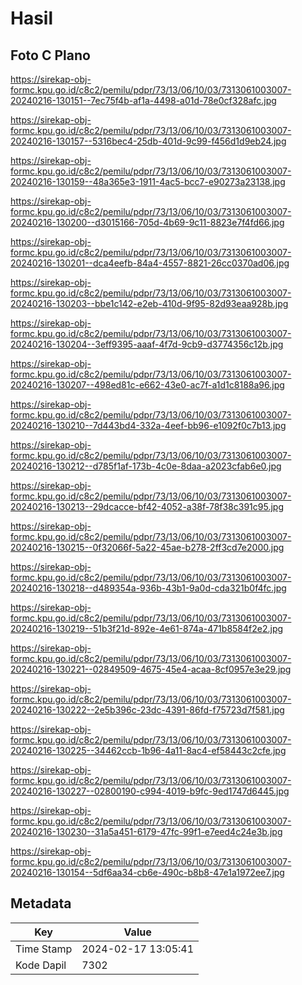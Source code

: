 # Hasil

## Foto C Plano

https://sirekap-obj-formc.kpu.go.id/c8c2/pemilu/pdpr/73/13/06/10/03/7313061003007-20240216-130151--7ec75f4b-af1a-4498-a01d-78e0cf328afc.jpg

https://sirekap-obj-formc.kpu.go.id/c8c2/pemilu/pdpr/73/13/06/10/03/7313061003007-20240216-130157--5316bec4-25db-401d-9c99-f456d1d9eb24.jpg

https://sirekap-obj-formc.kpu.go.id/c8c2/pemilu/pdpr/73/13/06/10/03/7313061003007-20240216-130159--48a365e3-1911-4ac5-bcc7-e90273a23138.jpg

https://sirekap-obj-formc.kpu.go.id/c8c2/pemilu/pdpr/73/13/06/10/03/7313061003007-20240216-130200--d3015166-705d-4b69-9c11-8823e7f4fd66.jpg

https://sirekap-obj-formc.kpu.go.id/c8c2/pemilu/pdpr/73/13/06/10/03/7313061003007-20240216-130201--dca4eefb-84a4-4557-8821-26cc0370ad06.jpg

https://sirekap-obj-formc.kpu.go.id/c8c2/pemilu/pdpr/73/13/06/10/03/7313061003007-20240216-130203--bbe1c142-e2eb-410d-9f95-82d93eaa928b.jpg

https://sirekap-obj-formc.kpu.go.id/c8c2/pemilu/pdpr/73/13/06/10/03/7313061003007-20240216-130204--3eff9395-aaaf-4f7d-9cb9-d3774356c12b.jpg

https://sirekap-obj-formc.kpu.go.id/c8c2/pemilu/pdpr/73/13/06/10/03/7313061003007-20240216-130207--498ed81c-e662-43e0-ac7f-a1d1c8188a96.jpg

https://sirekap-obj-formc.kpu.go.id/c8c2/pemilu/pdpr/73/13/06/10/03/7313061003007-20240216-130210--7d443bd4-332a-4eef-bb96-e1092f0c7b13.jpg

https://sirekap-obj-formc.kpu.go.id/c8c2/pemilu/pdpr/73/13/06/10/03/7313061003007-20240216-130212--d785f1af-173b-4c0e-8daa-a2023cfab6e0.jpg

https://sirekap-obj-formc.kpu.go.id/c8c2/pemilu/pdpr/73/13/06/10/03/7313061003007-20240216-130213--29dcacce-bf42-4052-a38f-78f38c391c95.jpg

https://sirekap-obj-formc.kpu.go.id/c8c2/pemilu/pdpr/73/13/06/10/03/7313061003007-20240216-130215--0f32066f-5a22-45ae-b278-2ff3cd7e2000.jpg

https://sirekap-obj-formc.kpu.go.id/c8c2/pemilu/pdpr/73/13/06/10/03/7313061003007-20240216-130218--d489354a-936b-43b1-9a0d-cda321b0f4fc.jpg

https://sirekap-obj-formc.kpu.go.id/c8c2/pemilu/pdpr/73/13/06/10/03/7313061003007-20240216-130219--51b3f21d-892e-4e61-874a-471b8584f2e2.jpg

https://sirekap-obj-formc.kpu.go.id/c8c2/pemilu/pdpr/73/13/06/10/03/7313061003007-20240216-130221--02849509-4675-45e4-acaa-8cf0957e3e29.jpg

https://sirekap-obj-formc.kpu.go.id/c8c2/pemilu/pdpr/73/13/06/10/03/7313061003007-20240216-130222--2e5b396c-23dc-4391-86fd-f75723d7f581.jpg

https://sirekap-obj-formc.kpu.go.id/c8c2/pemilu/pdpr/73/13/06/10/03/7313061003007-20240216-130225--34462ccb-1b96-4a11-8ac4-ef58443c2cfe.jpg

https://sirekap-obj-formc.kpu.go.id/c8c2/pemilu/pdpr/73/13/06/10/03/7313061003007-20240216-130227--02800190-c994-4019-b9fc-9ed1747d6445.jpg

https://sirekap-obj-formc.kpu.go.id/c8c2/pemilu/pdpr/73/13/06/10/03/7313061003007-20240216-130230--31a5a451-6179-47fc-99f1-e7eed4c24e3b.jpg

https://sirekap-obj-formc.kpu.go.id/c8c2/pemilu/pdpr/73/13/06/10/03/7313061003007-20240216-130154--5df6aa34-cb6e-490c-b8b8-47e1a1972ee7.jpg


## Metadata

| Key        | Value               |
| ---------- | ------------------- |
| Time Stamp | 2024-02-17 13:05:41 |
| Kode Dapil | 7302                |



